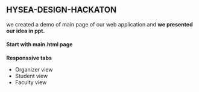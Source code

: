 ## HYSEA-DESIGN-HACKATON
we created a demo of main page of our web application and 
<b>we presented our idea in ppt.</b>
<h4>Start with main.html page</h4>
<b>Responssive tabs</b>
<ul>
<li>Organizer view</li>
<li>Student view</li>
<li>Faculty view</li></ul>
